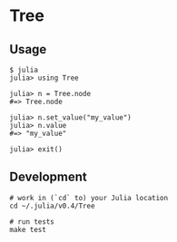 # Tree

## Usage

    $ julia
    julia> using Tree

    julia> n = Tree.node
    #=> Tree.node

    julia> n.set_value("my_value")
    julia> n.value
    #=> "my_value"

    julia> exit()

## Development

    # work in (`cd` to) your Julia location
    cd ~/.julia/v0.4/Tree

    # run tests
    make test
